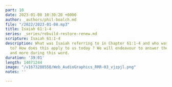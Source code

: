 ```yaml
---
part: 10
date: 2023-01-08 10:30:20 +0000
author: _authors/phil-boalch.md
file: "/2022/2023-01-08.mp3"
title: Isaiah 61:1-4
series: _series/rebuild-restore-renew.md
scripture: Isaiah 61:1-4
description: What was Isaiah referring to in Chapter 61:1-4 and who was he referring
  to? How does this apply to us today ? We will endeavour to answer these questions
  and more during this word.
duration: '39:01'
length: 14071244
image: "/v1673288558/Web_AudioGraphics_RRR-03_vjzpjl.png"
notes: ''

---
```

